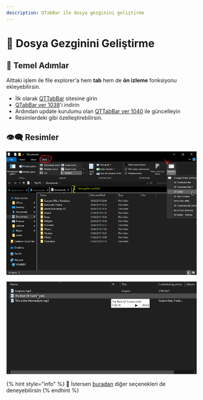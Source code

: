 ```yaml
---
description: QTabBar ile dosya gezginini geliştirme
---
```


# 📂 Dosya Gezginini Geliştirme

## 👣 Temel Adımlar

Alttaki işlem ile file explorer'a hem **tab** hem de **ön izleme** fonksiyonu ekleyebilirsin.

* İlk olarak [QTTabBar](http://qttabbar.wikidot.com/) sitesine girin
* [QTabBar ver 1038](http://qttabbar.wdfiles.com/local--files/qttabbar/QTTabBar_1038.zip)'i indirin
* Ardından update kurulumu olan [QTTabBar ver 1040](http://qttabbar.wdfiles.com/local--files/qttabbar/UpdateQTTabBar1040.zip) ile güncelleyin
* Resimlerdeki gibi özelleştirebilirsin.

## 👁‍🗨 Resimler

![](../.gitbook/assets/image%20%2813%29.png)

![](../.gitbook/assets/image%20%286%29.png)

{% hint style="info" %}
🔗 İstersen [buradan](https://www.raymond.cc/blog/how-to-have-tabs-in-your-windows-explorer/) diğer seçenekleri de deneyebilirsin
{% endhint %}

